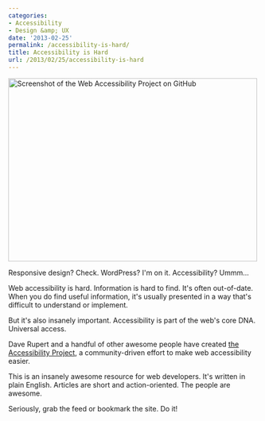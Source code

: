 ```yaml
---
categories:
- Accessibility
- Design &amp; UX
date: '2013-02-25'
permalink: /accessibility-is-hard/
title: Accessibility is Hard
url: /2013/02/25/accessibility-is-hard
---
```


<img src="https://gomakethings.com/wp-content/uploads/2013/02/web-accessibility.jpg" title="Screenshot of the Web Accessibility Project on GitHub" width="500" height="369" class="aligncenter size-full wp-image-4079" />

Responsive design? Check. WordPress? I'm on it. Accessibility? Ummm...

Web accessibility is hard. Information is hard to find. It's often out-of-date. When you do find useful information, it's usually presented in a way that's difficult to understand or implement.

But it's also insanely important. Accessibility is part of the web's core DNA. Universal access.

Dave Rupert and a handful of other awesome people have created <a href="http://a11yproject.com/">the Accessibility Project</a>, a community-driven effort to make web accessibility easier.

This is an insanely awesome resource for web developers. It's written in plain English. Articles are short and action-oriented. The people are awesome.

Seriously, grab the feed or bookmark the site. Do it!